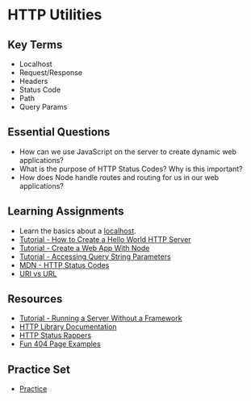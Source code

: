 # HTTP Utilities

## Key Terms
* Localhost
* Request/Response
* Headers
* Status Code
* Path
* Query Params

## Essential Questions
* How can we use JavaScript on the server to create dynamic web applications?
* What is the purpose of HTTP Status Codes? Why is this important?
* How does Node handle routes and routing for us in our web applications?  

## Learning Assignments
* Learn the basics about a [localhost](https://whatismyipaddress.com/localhost).
* [Tutorial - How to Create a Hello World HTTP Server](https://nodejs.org/en/knowledge/HTTP/servers/how-to-create-a-HTTP-server/)
* [Tutorial - Create a Web App With Node](https://ilovecoding.org/courses/nodejs/lessons/creating-a-simple-web-app-with-nodejs)
* [Tutorial - Accessing Query String Parameters](https://nodejs.org/en/knowledge/HTTP/clients/how-to-access-query-string-parameters/)
* [MDN - HTTP Status Codes](https://developer.mozilla.org/en-US/docs/Web/HTTP/Status)
* [URI vs URL](https://danielmiessler.com/study/difference-between-uri-url/) 

## Resources
* [Tutorial - Running a Server Without a Framework](https://developer.mozilla.org/en-US/docs/Learn/Server-side/Node_server_without_framework)
* [HTTP Library Documentation](https://nodejs.org/api/http.html)
* [HTTP Status Rappers](http://httpstatusrappers.com/)
* [Fun 404 Page Examples](https://optinmonster.com/best-404-page-examples/)

## Practice Set
+ [Practice](./practice/README.md)

